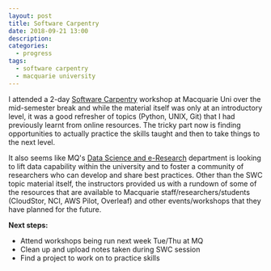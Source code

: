 ```yaml
---
layout: post
title: Software Carpentry
date: 2018-09-21 13:00
description:
categories:
  - progress
tags:
  - software carpentry
  - macquarie university
---
```

I attended a 2-day [Software Carpentry](https://software-carpentry.org/) workshop at Macquarie Uni over the mid-semester break and while the material itself was only at an introductory level, it was a good refresher of topics (Python, UNIX, Git) that I had previously learnt from online resources. The tricky part now is finding opportunities to actually practice the skills taught and then to take things to the next level.

It also seems like MQ's [Data Science and e-Research](https://staff.mq.edu.au/research/strategy-priorities-and-initiatives/data-science-and-eresearch) department is looking to lift data capability within the university and to foster a community of researchers who can develop and share best practices. Other than the SWC topic material itself, the instructors provided us with a rundown of some of the resources that are available to Macquarie staff/researchers/students (CloudStor, NCI, AWS Pilot, Overleaf) and other events/workshops that they have planned for the future.

**Next steps:**

* Attend workshops being run next week Tue/Thu at MQ
* Clean up and upload notes taken during SWC session
* Find a project to work on to practice skills
